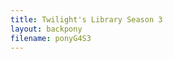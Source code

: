 ```yaml
---
title: Twilight's Library Season 3
layout: backpony
filename: ponyG4S3
--- 
```

<script>
var requestURL = "https://raw.githubusercontent.com/linbei9487/linbei9487.github.io/main/src/json/S3.json"
    var request = new XMLHttpRequest();
    request.open('GET', requestURL);
    // request.responseType = 'json';
    request.send();
    request.onload = function() {
    var data2 = JSON.parse(request.responseText);
    var step;
    var element = document.getElementById("content");
    var previous = document.createElement('h1');
    previous.innerHTML=("回到上一季")
    var perlin = document.createElement('a');
    perlin.innerHTML=("點擊此處")
    perlin.href =((data2.pre));
    perlin.id = ("per");
    if ((data2.pre)===""){           
    }else{
        element.insertAdjacentElement("afterbegin", perlin);
        element.insertAdjacentElement("afterbegin", previous);
    }
    var toptxt = document.createElement('p');
        toptxt.innerHTML =((data2.toptxt));
        toptxt.id = ("toptxt");    
    if ((data2.toptxt)===""){           
    }else{
        element.insertAdjacentElement("beforeend", toptxt);
    }
    // console.log((data2.episode.length))
    for (step=0; step < (data2.episode.length) ; step++){
        var tit = document.createElement('h1');
        tit.innerHTML =("S"+(data2.season)+"E"+ (data2.episode[step].index));
        tit.id = ("tit"+ step);
        var nam = document.createElement('h2');
        nam.innerHTML =((data2.episode[step].name));
        nam.id = ("nam"+ step);
        if ((data2.episode[step].texttop)===""){           
        }else{
            var texttop = document.createElement('p');
            texttop.innerHTML =((data2.episode[step].texttop));
            texttop.id = ("textt"+ step);    
        }
        var img1 =document.createElement('img');
        img1.src =(data2.episode[step].img1);
        img1.id=("img1"+ step)
        var img2 =document.createElement('img');
        img2.src =(data2.episode[step].img2);
        img2.id=("img2"+ step)
        var img3 =document.createElement('img');
        img3.src =(data2.episode[step].img3);
        img3.id=("img3"+ step)
        var img4 =document.createElement('img');
        img4.src =(data2.episode[step].img4);
        img4.id=("img4"+ step)
        if ((data2.episode[step].textend)===""){           
        }else{
            var textend = document.createElement('p');
            textend.innerHTML =((data2.episode[step].textend));
            textend.id = ("texte"+ step);    
        }
        var eqe = document.createElement('h2');
        eqe.innerHTML =("進入小馬國");
        eqe.id = ("eqe"+ step);
        var lin = document.createElement('a');
        lin.innerHTML=("點擊此處")
        lin.href =((data2.episode[step].link));
        lin.id = ("lin"+ step);
        var par = document.createElement('p');
        par.innerHTML =("Password: "+ (data2.episode[step].pw));
        par.id = ("p"+ step);
        var vid = document.createElement('iframe');
        vid.src = (data2.episode[step].vid);
        vid.referrerPolicy = "no-referrer-when-downgrade"
        vid.allowFullscreen = "true"
        vid.id = ("m"+ step);
        if ((data2.episode[step].after)===""){           
        }else{
            var after = document.createElement('p');
            after.innerHTML =((data2.episode[step].after));
            after.id = ("after"+ step);    
        }
        var element = document.getElementById("content");
        element.insertAdjacentElement("beforeend", tit);
        element.insertAdjacentElement("beforeend", nam);
        if ((data2.episode[step].texttop)===""){           
        }else{
            element.insertAdjacentElement("beforeend", texttop);
        }
        element.insertAdjacentElement("beforeend", img1);
        element.insertAdjacentElement("beforeend", img2);
        element.insertAdjacentElement("beforeend", img3);
        element.insertAdjacentElement("beforeend", img4);
        if ((data2.episode[step].textend)===""){           
        }else{
            element.insertAdjacentElement("beforeend", textend);
        }
        element.insertAdjacentElement("beforeend", eqe);
        element.insertAdjacentElement("beforeend", lin);
        element.insertAdjacentElement("beforeend", par);
        element.insertAdjacentElement("beforeend", vid);
        if ((data2.episode[step].after)===""){           
        }else{
            element.insertAdjacentElement("beforeend", after);
        }
        // ,nam,img1,img2,img3,img4,eqe,lin,par,vid
        // document.getElementById("p"+ step).innerHTML =("Password: "+ (data2.episode[step].pw));
        // document.getElementById("m"+ step).src =(data2.episode[step].link);
        }
    var next = document.createElement('h1');
    next.innerHTML=("前往下一季")
    var nextlin = document.createElement('a');
    nextlin.innerHTML=("點擊此處")
    nextlin.href =((data2.next));
    nextlin.id = ("next");
    if ((data2.next)===""){           
    }else{
        element.insertAdjacentElement("beforeend", next);
        element.insertAdjacentElement("beforeend", nextlin);
    }
    };
</script>
<br>